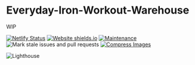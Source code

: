# Everyday-Iron-Workout-Warehouse

WIP

[![Netlify Status](https://api.netlify.com/api/v1/badges/69067279-ac67-4e9e-a111-fae3e9ae4307/deploy-status)](https://app.netlify.com/sites/everyday-iron/deploys)
[![Website shields.io](https://img.shields.io/website-up-down-green-red/http/shields.io.svg)](https://everyday-iron.netlify.app/)
[![Maintenance](https://img.shields.io/badge/Maintained%3F-yes-green.svg)](https://github.com/milliorn/Everyday-Iron/graphs/commit-activity)
![Mark stale issues and pull requests](https://github.com/milliorn/Everyday-Iron/workflows/Mark%20stale%20issues%20and%20pull%20requests/badge.svg)
[![Compress Images](https://github.com/milliorn/Everyday-Iron/actions/workflows/calibreapp-image-actions.yml/badge.svg)](https://github.com/milliorn/Everyday-Iron/actions/workflows/calibreapp-image-actions.yml)

![Lighthouse](https://github.com/milliorn/Everyday-Iron/tree/master/src/images/lighthouse.png)

